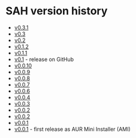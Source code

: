 # SAH version history
- [v0.3.1](https://raw.githubusercontent.com/zurg3/sah/v0.3.1/sah.sh)
- [v0.3](https://raw.githubusercontent.com/zurg3/sah/v0.3/sah.sh)
- [v0.2](https://raw.githubusercontent.com/zurg3/sah/v0.2/sah.sh)
- [v0.1.2](https://raw.githubusercontent.com/zurg3/sah/v0.1.2/sah.sh)
- [v0.1.1](https://raw.githubusercontent.com/zurg3/sah/v0.1.1/sah.sh)
- [v0.1](https://raw.githubusercontent.com/zurg3/sah/v0.1/sah.sh) - release on GitHub
- [v0.0.10](https://raw.githubusercontent.com/zurg3/test/ed2abf2c8e9dd91f618af730298aae953312911b/sah.sh)
- [v0.0.9](https://raw.githubusercontent.com/zurg3/test/b1322734d1844c4b4332f08cb80b5ed5766f89dc/sah.sh)
- [v0.0.8](https://raw.githubusercontent.com/zurg3/test/164da0a0425bdc0d635e0acd89771847c8167a10/sah.sh)
- [v0.0.7](https://raw.githubusercontent.com/zurg3/test/be4693a81b5155236cb92e13e52722466b513517/sah.sh)
- [v0.0.6](https://raw.githubusercontent.com/zurg3/test/7b9817bead621558488049f52fb6271799dfd155/sah.sh)
- [v0.0.4](https://raw.githubusercontent.com/zurg3/test/bb590d038cd8c4f15288615d6d626792620106a5/sah.sh)
- [v0.0.3](https://raw.githubusercontent.com/zurg3/test/d4cc338cd932a296021eaafce8b62c263a7f92fb/sah.sh)
- [v0.0.2](https://raw.githubusercontent.com/zurg3/test/26cbd4f61ec40a2e8761aa68d943bc4fed94a16f/sah.sh)
- [v0.0.2](https://raw.githubusercontent.com/zurg3/test/3b9659efb39ef6cb548e37852ab04739536106bf/sah.sh)
- [v0.0.1](https://raw.githubusercontent.com/zurg3/test/c9f06032271074fd3c474250d5f7b51e468963cc/ami.sh)
- [v0.0.1](https://raw.githubusercontent.com/zurg3/test/401e44fba06fa435ad7bd18659d1b474b9007880/ami.sh) - first release as AUR Mini Installer (AMI)
